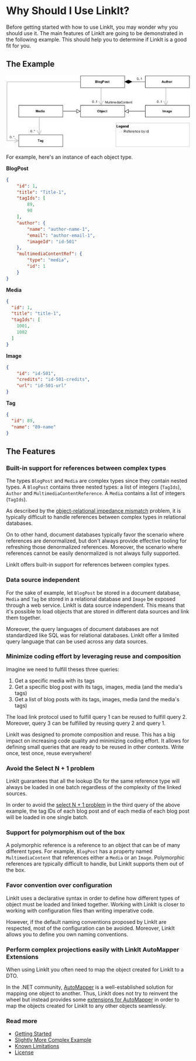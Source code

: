 Why Should I Use LinkIt?
===============
Before getting started with how to use LinkIt, you may wonder why you should use it. The main features of LinkIt are going to be demonstrated in the following example. This should help you to determine if LinkIt is a good fit for you.

The Example
---------------
![ConceptualReferences](ConceptualReferences.jpg) 

For example, here's an instance of each object type.

**BlogPost**
```json
{
	"id": 1,
	"title": "Title-1",
	"tagIds": [
		89,
		90
	],
	"author": {
		"name": "author-name-1",
		"email": "author-email-1",
		"imageId": "id-501"
	},
	"multimediaContentRef": {
		"type": "media",
		"id": 1
	}
}
```

**Media**
```json
{
  "id": 1,
  "title": "title-1",
  "tagIds": [
    1001,
    1002
  ]
}
```

**Image**
```json
{
	"id": "id-501",
	"credits": "id-501-credits",
	"url": "id-501-url"
}
```

**Tag**
```json
{
  "id": 89,
  "name": "89-name"
}
```

The Features
---------------
### Built-in support for references between complex types
The types `BlogPost` and `Media` are complex types since they contain nested types. A `BlogPost` contains three nested types: a list of integers (`TagIds`), `Author` and `MultimediaContentReference`. A `Media` contains a list of integers (`TagIds`).

As described by the [object-relational impedance mismatch](https://en.wikipedia.org/wiki/Object-relational_impedance_mismatch) problem, it is typically difficult to handle references between complex types in relational databases. 

On to other hand, document databases typically favor the scenario where references are denormalized, but don't always provide effective tooling for refreshing those denormalized references. Moreover, the scenario where references cannot be easily denormalized is not always fully supported.

LinkIt offers built-in support for references between complex types.

### Data source independent
For the sake of example, let `BlogPost` be stored in a document database, `Media` and `Tag` be stored in a relational database and `Image` be exposed through a web service. LinkIt is data source independent. This means that it's possible to load objects that are stored in different data sources and link them together. 

Moreover, the query languages of document databases are not standardized like SQL was for relational databases. LinkIt offer a limited query language that can be used across any data sources.

### Minimize coding effort by leveraging reuse and composition
Imagine we need to fulfill theses three queries:

1. Get a specific media with its tags
2. Get a specific blog post with its tags, images, media (and the media's tags)
3. Get a list of blog posts with its tags, images, media (and the media's tags)

The load link protocol used to fulfill query 1 can be reused to fulfill query 2. Moreover, query 3 can be fulfilled by reusing query 2 and query 1. 

LinkIt was designed to promote composition and reuse. This has a big impact on increasing code quality and minimizing coding effort. It allows for defining small queries that are ready to be reused in other contexts. Write once, test once, reuse everywhere! 

### Avoid the Select N + 1 problem
LinkIt guarantees that all the lookup IDs for the same reference type will always be loaded in one batch regardless of the complexity of the linked sources. 

In order to avoid the [select N + 1 problem](http://stackoverflow.com/questions/97197/what-is-the-n1-selects-issue) in the third query of the above example, the tag IDs of each blog post and of each media of each blog post will be loaded in one single batch.

### Support for polymorphism out of the box
A polymorphic reference is a reference to an object that can be of many different types. For example, `BlogPost` has a property named `MultimediaContent` that references either a `Media` or an `Image`. Polymorphic references are typically difficult to handle, but LinkIt supports them out of the box.

### Favor convention over configuration
LinkIt uses a declarative syntax in order to define how different types of object must be loaded and linked together. Working with LinkIt is closer to working with configuration files than writing imperative code. 

However, if the default naming conventions proposed by LinkIt are respected, most of the configuration can be avoided. Moreover, LinkIt allows you to define you own naming conventions. 

### Perform complex projections easily with LinkIt AutoMapper Extensions
When using LinkIt you often need to map the object created for LinkIt to a DTO. 

In the .NET community, [AutoMapper](http://automapper.org/) is a well-established solution for mapping one object to another. Thus, LinkIt does not try to reinvent the wheel but instead provides some [extensions for AutoMapper](https://github.com/cbcrc/LinkIt.AutoMapperExtensions) in order to map the objects created for LinkIt to any other objects seamlessly.

### Read more
- [Getting Started](getting-started.md)
- [Slightly More Complex Example](slightly-more-complex-example.md)
- [Known Limitations](known-limitations.md)
- [License](LICENSE.txt)
